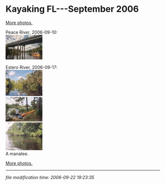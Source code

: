 # Kayaking FL---September 2006

[More photos.](/p/photos)

Peace River, 2006-09-10:  
[![[Thumb]](/photos/thumb/2006-09-20-Peace_River_017_14a.jpg)](/photos/2006-09-20-Peace_River_017_14a.jpg)

Estero River, 2006-09-17:  
[![[Thumb]](/photos/thumb/2006-09-20-Estero_River_008_5a.jpg)](/photos/2006-09-20-Estero_River_008_5a.jpg)  
[![[Thumb]](/photos/thumb/2006-09-20-Estero_River_006_3a.jpg)](/photos/2006-09-20-Estero_River_006_3a.jpg)  
[![[Thumb]](/photos/thumb/2006-09-20-Estero_River_003_0a.jpg)](/photos/2006-09-20-Estero_River_003_0a.jpg)  
A manatee.

[More photos.](/p/photos)

* * *

<div class="rightside"><em>file modification time: 2006-09-22 19:23:35</em></div>

